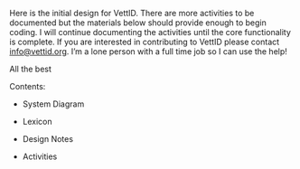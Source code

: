 Here is the initial design for VettID. There are more activities to be documented but the materials below should provide enough to begin coding. I will continue documenting the activities until the core functionality is complete. If you are interested in contributing to VettID please contact info@vettid.org. I’m a lone person with a full time job so I can use the help!

All the best

Contents:

- System Diagram

- Lexicon

- Design Notes

- Activities

